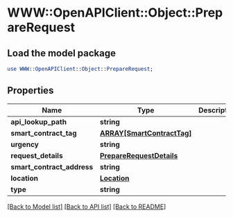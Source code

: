 # WWW::OpenAPIClient::Object::PrepareRequest

## Load the model package
```perl
use WWW::OpenAPIClient::Object::PrepareRequest;
```

## Properties
Name | Type | Description | Notes
------------ | ------------- | ------------- | -------------
**api_lookup_path** | **string** |  | [optional] 
**smart_contract_tag** | [**ARRAY[SmartContractTag]**](SmartContractTag.md) |  | [optional] 
**urgency** | **string** |  | [optional] 
**request_details** | [**PrepareRequestDetails**](PrepareRequestDetails.md) |  | [optional] 
**smart_contract_address** | **string** |  | [optional] 
**location** | [**Location**](Location.md) |  | [optional] 
**type** | **string** |  | [optional] 

[[Back to Model list]](../README.md#documentation-for-models) [[Back to API list]](../README.md#documentation-for-api-endpoints) [[Back to README]](../README.md)


